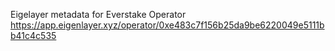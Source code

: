 Eigelayer metadata for Everstake Operator https://app.eigenlayer.xyz/operator/0xe483c7f156b25da9be6220049e5111bb41c4c535
